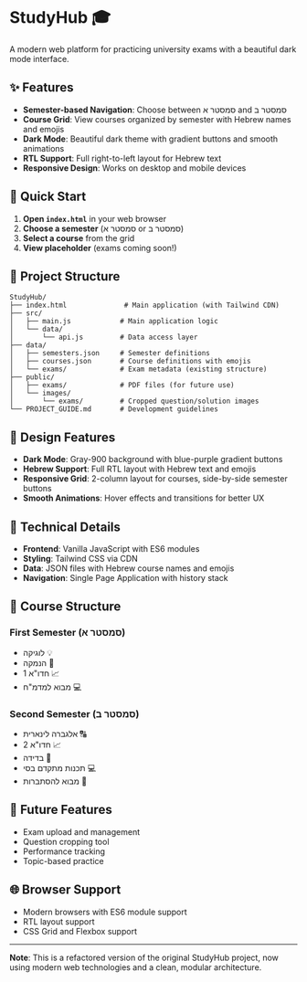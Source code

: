 # StudyHub 🎓

A modern web platform for practicing university exams with a beautiful dark mode interface.

## ✨ Features

- **Semester-based Navigation**: Choose between סמסטר א and סמסטר ב
- **Course Grid**: View courses organized by semester with Hebrew names and emojis
- **Dark Mode**: Beautiful dark theme with gradient buttons and smooth animations
- **RTL Support**: Full right-to-left layout for Hebrew text
- **Responsive Design**: Works on desktop and mobile devices

## 🚀 Quick Start

1. **Open `index.html`** in your web browser
2. **Choose a semester** (סמסטר א or סמסטר ב)
3. **Select a course** from the grid
4. **View placeholder** (exams coming soon!)

## 📁 Project Structure

```
StudyHub/
├── index.html              # Main application (with Tailwind CDN)
├── src/
│   ├── main.js            # Main application logic
│   └── data/
│       └── api.js         # Data access layer
├── data/
│   ├── semesters.json     # Semester definitions
│   ├── courses.json       # Course definitions with emojis
│   └── exams/             # Exam metadata (existing structure)
├── public/
│   ├── exams/             # PDF files (for future use)
│   └── images/
│       └── exams/         # Cropped question/solution images
└── PROJECT_GUIDE.md       # Development guidelines
```

## 🎨 Design Features

- **Dark Mode**: Gray-900 background with blue-purple gradient buttons
- **Hebrew Support**: Full RTL layout with Hebrew text and emojis
- **Responsive Grid**: 2-column layout for courses, side-by-side semester buttons
- **Smooth Animations**: Hover effects and transitions for better UX

## 🔧 Technical Details

- **Frontend**: Vanilla JavaScript with ES6 modules
- **Styling**: Tailwind CSS via CDN
- **Data**: JSON files with Hebrew course names and emojis
- **Navigation**: Single Page Application with history stack

## 📱 Course Structure

### First Semester (סמסטר א)
- לוגיקה 💡
- הנמקה 📝  
- חדו"א 1 📈
- מבוא למדמ"ח 💻

### Second Semester (סמסטר ב)
- אלגברה לינארית 🔠
- חדו"א 2 📈
- בדידה 🧮
- תכנות מתקדם בסי 💻
- מבוא להסתברות 🎲

## 🚧 Future Features

- Exam upload and management
- Question cropping tool
- Performance tracking
- Topic-based practice

## 🌐 Browser Support

- Modern browsers with ES6 module support
- RTL layout support
- CSS Grid and Flexbox support

---

**Note**: This is a refactored version of the original StudyHub project, now using modern web technologies and a clean, modular architecture.
